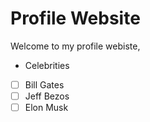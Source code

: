 # Profile Website

Welcome to my profile webiste, 
<!-- enter your target audience after the comma above -->
- Celebrities  
<!-- make a bulleted list of 3 fictional visitors to your site. Include a few detials about them that could impact how you design for them. For each visitor, assign a task or goal they have for visiting your profile website -->
- [ ] Bill Gates 
- [ ] Jeff Bezos
- [ ] Elon Musk
